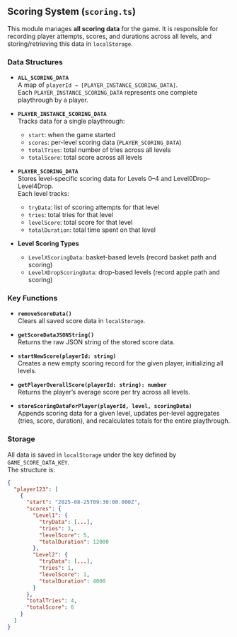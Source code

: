 ## Scoring System (`scoring.ts`)

This module manages **all scoring data** for the game. It is responsible for recording player attempts, scores, and durations across all levels, and storing/retrieving this data in `localStorage`.

### Data Structures

- **`ALL_SCORING_DATA`**  
  A map of `playerId → [PLAYER_INSTANCE_SCORING_DATA]`.  
  Each `PLAYER_INSTANCE_SCORING_DATA` represents one complete playthrough by a player.

- **`PLAYER_INSTANCE_SCORING_DATA`**  
  Tracks data for a single playthrough:  
  - `start`: when the game started  
  - `scores`: per-level scoring data (`PLAYER_SCORING_DATA`)  
  - `totalTries`: total number of tries across all levels  
  - `totalScore`: total score across all levels  

- **`PLAYER_SCORING_DATA`**  
  Stores level-specific scoring data for Levels 0–4 and Level0Drop–Level4Drop.  
  Each level tracks:  
  - `tryData`: list of scoring attempts for that level  
  - `tries`: total tries for that level  
  - `levelScore`: total score for that level  
  - `totalDuration`: total time spent on that level  

- **Level Scoring Types**  
  - `LevelXScoringData`: basket-based levels (record basket path and scoring)  
  - `LevelXDropScoringData`: drop-based levels (record apple path and scoring)  

### Key Functions

- **`removeScoreData()`**  
  Clears all saved score data in `localStorage`.

- **`getScoreDataJSONString()`**  
  Returns the raw JSON string of the stored score data.

- **`startNewScore(playerId: string)`**  
  Creates a new empty scoring record for the given player, initializing all levels.

- **`getPlayerOverallScore(playerId: string): number`**  
  Returns the player’s average score per try across all levels.

- **`storeScoringDataForPlayer(playerId, level, scoringData)`**  
  Appends scoring data for a given level, updates per-level aggregates (tries, score, duration), and recalculates totals for the entire playthrough.

### Storage

All data is saved in `localStorage` under the key defined by `GAME_SCORE_DATA_KEY`.  
The structure is:

```json
{
  "player123": [
    {
      "start": "2025-08-25T09:30:00.000Z",
      "scores": {
        "Level1": { 
          "tryData": [...], 
          "tries": 3, 
          "levelScore": 5, 
          "totalDuration": 12000 
        },
        "Level2": { 
          "tryData": [...], 
          "tries": 1, 
          "levelScore": 1, 
          "totalDuration": 4000 
        }
      },
      "totalTries": 4,
      "totalScore": 6
    }
  ]
}